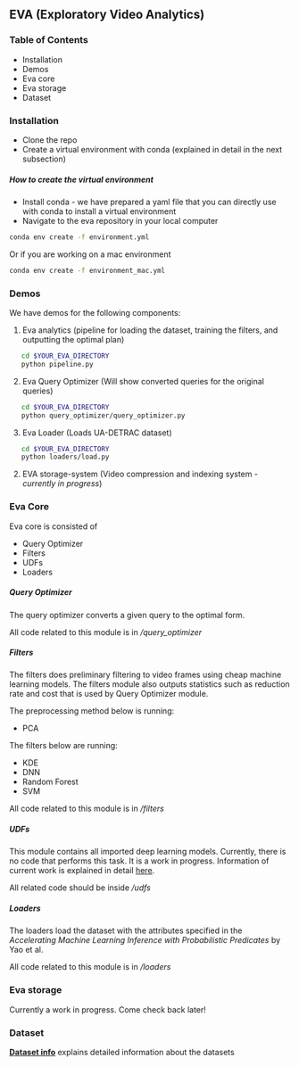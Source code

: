 ## EVA (Exploratory Video Analytics)

### Table of Contents
* Installation
* Demos
* Eva core
* Eva storage 
* Dataset 


### Installation
* Clone the repo
* Create a virtual environment with conda (explained in detail in the next subsection)


##### How to create the virtual environment
* Install conda - we have prepared a yaml file that you can directly use with conda to install a virtual environment 
* Navigate to the eva repository in your local computer
```bash
conda env create -f environment.yml
```
Or if you are working on a mac environment
```bash
conda env create -f environment_mac.yml
```
    
### Demos
We have demos for the following components:
1. Eva analytics (pipeline for loading the dataset, training the filters, and outputting the optimal plan)
```bash
   cd $YOUR_EVA_DIRECTORY
   python pipeline.py
```
2. Eva Query Optimizer (Will show converted queries for the original queries)
```bash
   cd $YOUR_EVA_DIRECTORY
   python query_optimizer/query_optimizer.py
```
3. Eva Loader (Loads UA-DETRAC dataset)
```bash
   cd $YOUR_EVA_DIRECTORY
   python loaders/load.py
```

2. EVA storage-system (Video compression and indexing system - *currently in progress*)

### Eva Core
Eva core is consisted of
* Query Optimizer
* Filters
* UDFs
* Loaders

##### Query Optimizer
The query optimizer converts a given query to the optimal form. 

All code related to this module is in */query_optimizer*

##### Filters
The filters does preliminary filtering to video frames using cheap machine learning models.
The filters module also outputs statistics such as reduction rate and cost that is used by Query Optimizer module.

The preprocessing method below is running:
* PCA

The filters below are running:
* KDE
* DNN
* Random Forest
* SVM

All code related to this module is in */filters*

##### UDFs
This module contains all imported deep learning models. Currently, there is no code that performs this task. It is a work in progress.
Information of current work is explained in detail [here](udfs/README.md).

All related code should be inside */udfs*

##### Loaders
The loaders load the dataset with the attributes specified in the *Accelerating Machine Learning Inference with Probabilistic Predicates* by Yao et al.

All code related to this module is in */loaders*

### Eva storage
Currently a work in progress. Come check back later!


### Dataset
__[Dataset info](data/README.md)__ explains detailed information about the  datasets



